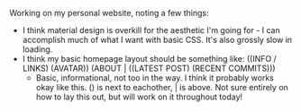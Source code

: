 Working on my personal website, noting a few things:
- I think material design is overkill for the aesthetic I'm going for - I can accomplish much of what I want with basic CSS. It's also grossly slow in loading.
- I think my basic homepage layout should be something like:
  ((INFO / LINKS) (AVATAR)) (ABOUT | ((LATEST POST) (RECENT COMMITS)))
	- Basic, informational, not too in the way. I think it probably works okay like this. () is next to eachother, | is above. Not sure entirely on how to lay this out, but will work on it throughout today!
